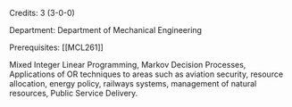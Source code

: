 Credits: 3 (3-0-0)

Department: Department of Mechanical Engineering

Prerequisites: [[MCL261]]

Mixed Integer Linear Programming, Markov Decision Processes, Applications of OR techniques to areas such as aviation security, resource allocation, energy policy, railways systems, management of natural resources, Public Service Delivery.
